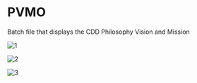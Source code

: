 # PVMO
Batch file that displays the CDD Philosophy Vision and Mission

![1](http://i.imgur.com/pQ1UF6Ag.png)

![2](http://i.imgur.com/Qjj7ObXg.png)

![3](http://i.imgur.com/Xk5b1pWg.png)
